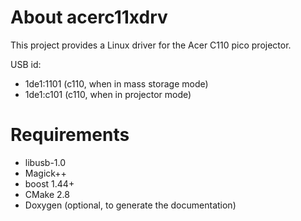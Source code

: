 About acerc11xdrv
=================
This project provides a Linux driver for the Acer C110 pico projector.

USB id:

* 1de1:1101 (c110, when in mass storage mode)
* 1de1:c101 (c110, when in projector mode)

Requirements
============

* libusb-1.0
* Magick++ 
* boost 1.44+
* CMake 2.8
* Doxygen (optional, to generate the documentation)
